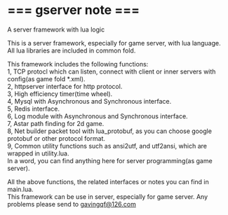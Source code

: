 # === gserver note ===
A server framework with lua logic

This is a server framework, especially for game server, with lua language.
All lua libraries are included in common fold. 

This framework includes the following functions:  
1, TCP protocl which can listen, connect with client or inner servers with config(as game fold *.xml).   
2, httpserver interface for http protocol.  
3, High efficiency timer(time wheel).  
4, Mysql with Asynchronous and Synchronous interface.  
5, Redis interface.  
6, Log module with Asynchronous and Synchronous interface.  
7, Astar path finding for 2d game.  
8, Net builder packet tool with lua_protobuf, as you can choose google protobuf or other protocol format.   
9, Common utility functions such as ansi2utf, and utf2ansi, which are wrapped in utility.lua.  
In a word, you can find anything here for server programming(as game server).

All the above functions, the related interfaces or notes you can find in main.lua.  
This framework can be use in server, especially for game server. Any problems please send to gavingqf@126.com  
